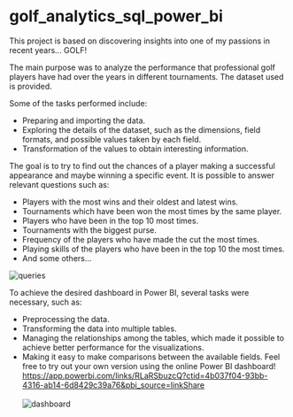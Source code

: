 # golf_analytics_sql_power_bi

This project is based on discovering insights into one of my passions in recent years... GOLF!

The main purpose was to analyze the performance that professional golf players have had over the years in different tournaments. The dataset used is provided.

Some of the tasks performed include:
- Preparing and importing the data.
- Exploring the details of the dataset, such as the dimensions, field formats, and possible values taken by each field.
- Transformation of the values to obtain interesting information.

The goal is to try to find out the chances of a player making a successful appearance and maybe winning a specific event. It is possible to answer relevant questions such as:
- Players with the most wins and their oldest and latest wins.
- Tournaments which have been won the most times by the same player.
- Players who have been in the top 10 most times.
- Tournaments with the biggest purse.
- Frequency of the players who have made the cut the most times.
- Playing skills of the players who have been in the top 10 the most times.
- And some others...

![queries](https://github.com/dataismyname/golf_analytics_sql_power_bi/assets/105817408/6b043a3b-5853-4cd4-bfe2-fb9542a8088b)
<br>

To achieve the desired dashboard in Power BI, several tasks were necessary, such as:
- Preprocessing the data.
- Transforming the data into multiple tables.
- Managing the relationships among the tables, which made it possible to achieve better performance for the visualizations.
- Making it easy to make comparisons between the available fields.
Feel free to try out your own version using the online Power BI dashboard!<br>
https://app.powerbi.com/links/RLaRSbuzcQ?ctid=4b037f04-93bb-4316-ab14-6d8429c39a76&pbi_source=linkShare
<br><br>
![dashboard](https://github.com/dataismyname/golf_analytics_sql_power_bi/assets/105817408/61d9886d-7611-466f-a7d1-a130e252fb07)


